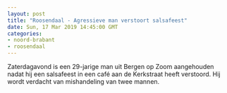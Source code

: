 ```yaml
---
layout: post
title: "Roosendaal - Agressieve man verstoort salsafeest"
date: Sun, 17 Mar 2019 14:45:00 GMT
categories: 
- noord-brabant 
- roosendaal 
---
```


Zaterdagavond is een 29-jarige man uit Bergen op Zoom aangehouden nadat hij een salsafeest in een café aan de Kerkstraat heeft verstoord. Hij wordt verdacht van mishandeling van twee mannen.
